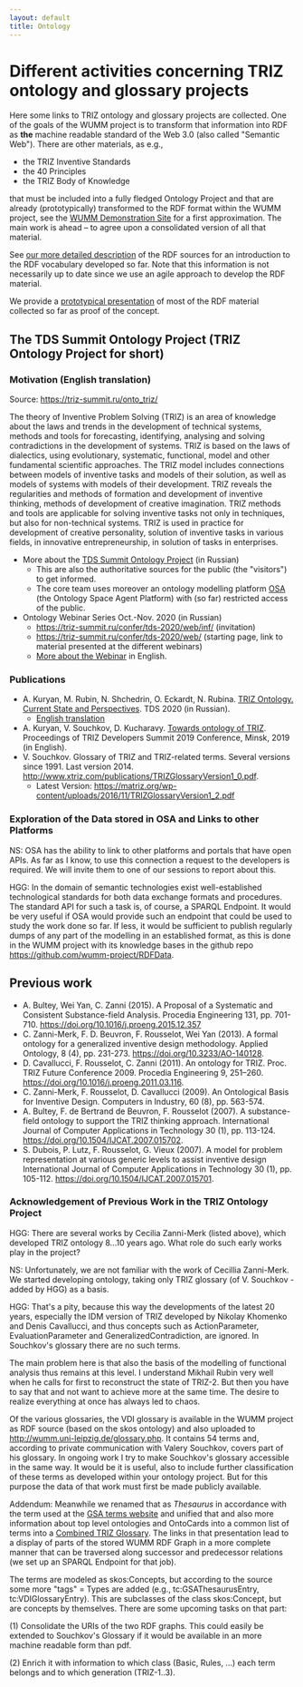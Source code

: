 ```yaml
---
layout: default
title: Ontology
---
```


# Different activities concerning TRIZ ontology and glossary projects

Here some links to TRIZ ontology and glossary projects are collected. One of
the goals of the WUMM project is to transform that information into RDF as
__the__ machine readable standard of the Web 3.0 (also called "Semantic Web").
There are other materials, as e.g.,
* the TRIZ Inventive Standards
* the 40 Principles
* the TRIZ Body of Knowledge

that must be included into a fully fledged Ontology Project and that are
already (prototypically) transformed to the RDF format within the WUMM
project, see the [WUMM Demonstration
Site](http://wumm.uni-leipzig.de/index.php) for a first approximation.  The
main work is ahead &ndash; to agree upon a consolidated version of all that
material.

See [our more detailed description](OntologyDetails "wikilink") of the RDF
sources for an introduction to the RDF vocabulary developed so far.  Note that
this information is not necessarily up to date since we use an agile approach
to develop the RDF material.

We provide a [prototypical presentation](http://wumm.uni-leipzig.de/index.php)
of most of the RDF material collected so far as proof of the concept. 

## The TDS Summit Ontology Project (TRIZ Ontology Project for short)

### Motivation (English translation)

Source: <https://triz-summit.ru/onto_triz/>

The theory of Inventive Problem Solving (TRIZ) is an area of knowledge about
the laws and trends in the development of technical systems, methods and tools
for forecasting, identifying, analysing and solving contradictions in the
development of systems. TRIZ is based on the laws of dialectics, using
evolutionary, systematic, functional, model and other fundamental scientific
approaches. The TRIZ model includes connections between models of inventive
tasks and models of their solution, as well as models of systems with models
of their development. TRIZ reveals the regularities and methods of formation
and development of inventive thinking, methods of development of creative
imagination. TRIZ methods and tools are applicable for solving inventive tasks
not only in techniques, but also for non-technical systems. TRIZ is used in
practice for development of creative personality, solution of inventive tasks
in various fields, in innovative entrepreneurship, in solution of tasks in
enterprises.

* More about the [TDS Summit Ontology
  Project](https://triz-summit.ru/onto_triz/) (in Russian)
  * This are also the authoritative sources for the public (the "visitors") to
    get informed.    
  * The core team uses moreover an ontology modelling platform
    [OSA](https://onto.devtas.ru/ts2o1) (the Ontology Space Agent Platform)
    with (so far) restricted access of the public.
* Ontology Webinar Series Oct.-Nov. 2020 (in Russian)
  * <https://triz-summit.ru/confer/tds-2020/web/inf/> (invitation)    
  * <https://triz-summit.ru/confer/tds-2020/web/> (starting page, link to
    material presented at the different webinars)      
  * [More about the Webinar](OntologyWebinar "wikilink") in English.    

### Publications

* A. Kuryan, M. Rubin, N. Shchedrin, O. Eckardt, N. Rubina. [TRIZ Ontology.
  Current State and Perspectives](Texts/Ontology-TDS2020.pdf). TDS 2020 (in
  Russian).
  * [English translation](Texts/Ontology-TDS2020-en.pdf)
* A. Kuryan, V. Souchkov, D. Kucharavy. [Towards ontology of
  TRIZ](Texts/Ontology-TDS2019-en.pdf). Proceedings of TRIZ Developers Summit
  2019 Conference, Minsk, 2019 (in English).
* V. Souchkov. Glossary of TRIZ and TRIZ-related terms.
  Several versions since 1991.  Last version 2014.
  <http://www.xtriz.com/publications/TRIZGlossaryVersion1_0.pdf>.
  * Latest Version: <https://matriz.org/wp-content/uploads/2016/11/TRIZGlossaryVersion1_2.pdf>
  
### Exploration of the Data stored in OSA and Links to other Platforms

NS: OSA has the ability to link to other platforms and portals that have open
APIs. As far as I know, to use this connection a request to the developers is
required. We will invite them to one of our sessions to report about this.

HGG: In the domain of semantic technologies exist well-established
technological standards for both data exchange formats and procedures. The
standard API for such a task is, of course, a SPARQL Endpoint. It would be
very useful if OSA would provide such an endpoint that could be used to study
the work done so far. If less, it would be sufficient to publish regularly
dumps of any part of the modelling in an established format, as this is done
in the WUMM project with its knowledge bases in the github repo
<https://github.com/wumm-project/RDFData>.

## Previous work

* A. Bultey, Wei Yan, C. Zanni (2015). A Proposal of a Systematic and
  Consistent Substance-field Analysis. Procedia Engineering 131, pp.
  701-710.  <https://doi.org/10.1016/j.proeng.2015.12.357>
* C. Zanni-Merk, F. D. Beuvron, F. Rousselot, Wei Yan (2013).  A formal
  ontology for a generalized inventive design methodology.  Applied Ontology,
  8 (4), pp. 231-273.  <https://doi.org/10.3233/AO-140128>.
* D. Cavallucci, F. Rousselot, C. Zanni (2011). An ontology for
  TRIZ. Proc. TRIZ Future Conference 2009. Procedia Engineering 9, 251–260.
  <https://doi.org/10.1016/j.proeng.2011.03.116>.
* C. Zanni-Merk, F. Rousselot, D. Cavallucci (2009). An Ontological Basis for
  Inventive Design. Computers in Industry, 60 (8), pp. 563-574.
* A. Bultey, F. de Bertrand de Beuvron, F. Rousselot (2007). A substance-field
  ontology to support the TRIZ thinking approach. International Journal of
  Computer Applications in Technology 30 (1), pp. 113-124.  
  <https://doi.org/10.1504/IJCAT.2007.015702>.
* S. Dubois, P. Lutz, F. Rousselot, G. Vieux (2007).  A model for problem
  representation at various generic levels to assist inventive design
  International Journal of Computer Applications in Technology 30 (1),
  pp. 105-112.  <https://doi.org/10.1504/IJCAT.2007.015701>.

### Acknowledgement of Previous Work in the TRIZ Ontology Project

HGG: There are several works by Cecilia Zanni-Merk (listed above), which
developed TRIZ ontology 8...10 years ago.  What role do such early works play
in the project?

NS: Unfortunately, we are not familiar with the work of Cecillia Zanni-Merk.
We started developing ontology, taking only TRIZ glossary (of V. Souchkov -
added by HGG) as a basis.

HGG: That's a pity, because this way the developments of the latest 20 years,
especially the IDM version of TRIZ developed by Nikolay Khomenko and Denis
Cavallucci, and thus concepts such as ActionParameter, EvaluationParameter and
GeneralizedContradiction, are ignored.  In Souchkov's glossary there are no
such terms.

The main problem here is that also the basis of the modelling of functional
analysis thus remains at this level. I understand Mikhail Rubin very well when
he calls for first to reconstruct the state of TRIZ-2. But then you have to
say that and not want to achieve more at the same time. The desire to realize
everything at once has always led to chaos.

Of the various glossaries, the VDI glossary is available in the WUMM project
as RDF source (based on the skos ontology) and also uploaded to
<http://wumm.uni-leipzig.de/glossary.php>. It contains 54 terms and, according
to private communication with Valery Souchkov, covers part of his glossary.
In ongoing work I try to make Souchkov's glossary accessible in the same way.
It would be it is useful, also to include further classification of these
terms as developed within your ontology project. But for this purpose the data
of that work must first be made publicly available.

Addendum: Meanwhile we renamed that as _Thesaurus_ in accordance with the term
used at the [GSA terms website](https://www.altshuller.ru/thesaur/thesaur.asp)
and unified that and also more information about top level ontologies and
OntoCards into a common list of terms into a [Combined TRIZ
Glossary](http://wumm.uni-leipzig.de/glossary.php).  The links in that
presentation lead to a display of parts of the stored WUMM RDF Graph in a more
complete manner that can be traversed along successor and predecessor
relations (we set up an SPARQL Endpoint for that job).

The terms are modeled as skos:Concepts, but according to the source some more
"tags" = Types are added (e.g., tc:GSAThesaurusEntry, tc:VDIGlossaryEntry).
This are subclasses of the class skos:Concept, but are concepts by themselves.
There are some upcoming tasks on that part:

(1) Consolidate the URIs of the two RDF graphs. This could easily be extended
to Souchkov's Glossary if it would be available in an more machine readable
form than pdf.

(2) Enrich it with information to which class (Basic, Rules, ...) each term
belongs and to which generation (TRIZ-1..3).
